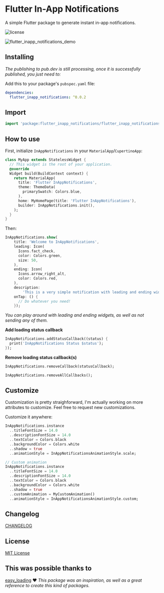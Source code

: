 # Flutter In-App Notifications
A simple Flutter package to generate instant in-app notifications.

![license](https://img.shields.io/github/license/pintalubaf/flutter_inapp_notifications?style=flat)

![flutter_inapp_notifications_demo](https://user-images.githubusercontent.com/36412259/120113731-32e0bb80-c152-11eb-8b73-26cdc1e3163d.gif)

## Installing

<em>The publishing to pub.dev is still processing, once it is successfully published, you just need to:</em>

Add this to your package's `pubspec.yaml` file:

```yaml
dependencies:
  flutter_inapp_notifications: ^0.0.2
```


## Import

```dart
import 'package:flutter_inapp_notifications/flutter_inapp_notifications.dart';
```

## How to use

First, initialize `InAppNotifications` in your `MaterialApp`/`CupertinoApp`:

```dart
class MyApp extends StatelessWidget {
  // This widget is the root of your application.
  @override
  Widget build(BuildContext context) {
    return MaterialApp(
      title: 'Flutter InAppNotifications',
      theme: ThemeData(
        primarySwatch: Colors.blue,
      ),
      home: MyHomePage(title: 'Flutter InAppNotifications'),
      builder: InAppNotifications.init(),
    );
  }
}
```

Then:

```dart
InAppNotifications.show(
    title: 'Welcome to InAppNotifications',
    leading: Icon(
      Icons.fact_check,
      color: Colors.green,
      size: 50,
    ),
    ending: Icon(
      Icons.arrow_right_alt,
      color: Colors.red,
    ),
    description:
        'This is a very simple notification with leading and ending widget.',
    onTap: () {
      // Do whatever you need!
    });
```

<em>You can play around with leading and ending widgets, as well as not sending any of them.</em>

<strong>Add loading status callback</strong>

```dart
InAppNotifications.addStatusCallback((status) {
  print('InAppNotifications Status $status');
});
```

<strong>Remove loading status callback(s)</strong>

```dart
InAppNotifications.removeCallback(statusCallback);

InAppNotifications.removeAllCallbacks();
```
## Customize
Customization is pretty straighforward, I'm actually working on more attributes to customize. Feel free to request new customizations.

Customize it anywhere:
```dart
InAppNotifications.instance
  ..titleFontSize = 14.0
  ..descriptionFontSize = 14.0
  ..textColor = Colors.black
  ..backgroundColor = Colors.white
  ..shadow = true
  ..animationStyle = InAppNotificationsAnimationStyle.scale;

// Custom animation
InAppNotifications.instance
  ..titleFontSize = 14.0
  ..descriptionFontSize = 14.0
  ..textColor = Colors.black
  ..backgroundColor = Colors.white
  ..shadow = true
  ..customAnimation = MyCustomAnimation()
  ..animationStyle = InAppNotificationsAnimationStyle.custom;
```

## Changelog

[CHANGELOG](./CHANGELOG.md)

## License

[MIT License](./LICENSE)

## This was possible thanks to
[easy_loading](https://github.com/kokohuang/flutter_easyloading) ❤️
<em>This package was an inspiration, as well as a great reference to create this kind of packages.</em>
